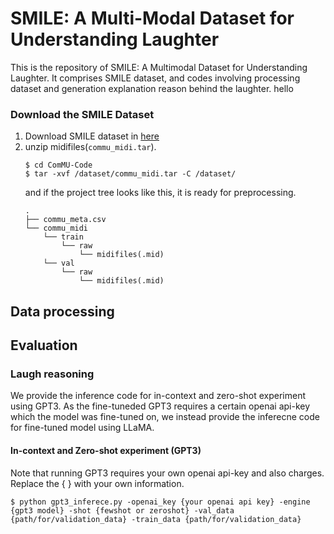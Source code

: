 # SMILE: A Multi-Modal Dataset for Understanding Laughter

This is the repository of SMILE: A Multimodal Dataset for Understanding Laughter. 
It comprises SMILE dataset, and codes involving processing dataset and generation explanation reason behind the laughter.
hello


### Download the SMILE Dataset
1. Download SMILE dataset in [here](https://drive.google.com/file/d/17v318r5DQp4loh28WD9vVUtvS5xeKpR9/view)
2. unzip midifiles(`commu_midi.tar`).
    ```
    $ cd ComMU-Code
    $ tar -xvf /dataset/commu_midi.tar -C /dataset/
    ```
    and if the project tree looks like this, it is ready for preprocessing. 
    ```
    .
    ├── commu_meta.csv
    └── commu_midi
        └── train
            └── raw
                └── midifiles(.mid)
        └── val
            └── raw
                └── midifiles(.mid)
    ``` 

## Data processing



## Evaluation

### Laugh reasoning 
We provide the inference code for in-context and zero-shot experiment using GPT3. 
As the fine-tuneded GPT3 requires a certain openai api-key which the model was fine-tuned on, we instead provide the inferecne code for fine-tuned model using LLaMA. 

#### In-context and Zero-shot experiment (GPT3)
Note that running GPT3 requires your own openai api-key and also charges.
Replace the { } with your own information. 
```
$ python gpt3_inferece.py -openai_key {your openai api key} -engine {gpt3 model} -shot {fewshot or zeroshot} -val_data {path/for/validation_data} -train_data {path/for/validation_data} 
```

